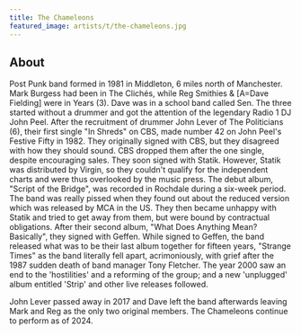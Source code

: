 ```yaml
---
title: The Chameleons
featured_image: artists/t/the-chameleons.jpg
---
```

## About

Post Punk band formed in 1981 in Middleton, 6 miles north of Manchester. Mark Burgess had been in The Clichés, while Reg Smithies & [A=Dave Fielding] were in Years (3). Dave was in a school band called Sen. The three started without a drummer and got the attention of the legendary Radio 1 DJ John Peel. After the recruitment of drummer John Lever of The Politicians (6), their first single "In Shreds" on CBS, made number 42 on John Peel's Festive Fifty in 1982. They originally signed with CBS, but they disagreed with how they should sound. CBS dropped them after the one single, despite encouraging sales. They soon signed with Statik. However, Statik was distributed by Virgin, so they couldn't qualify for the independent charts and were thus overlooked by the music press.
The debut album, "Script of the Bridge", was recorded in Rochdale during a six-week period. The band was really pissed when they found out about the reduced version which was released by MCA in the US. They then became unhappy with Statik and tried to get away from them, but were bound by contractual obligations. After their second album, "What Does Anything Mean? Basically", they signed with Geffen. While signed to Geffen, the band released what was to be their last album together for fifteen years, "Strange Times" as the band literally fell apart, acrimoniously, with grief after the 1987 sudden death of band manager Tony Fletcher.
The year 2000 saw an end to the 'hostilities' and a reforming of the group; and a new 'unplugged' album entitled 'Strip' and other live releases followed.

John Lever passed away in 2017 and Dave left the band afterwards leaving Mark and Reg as the only two original members. The Chameleons continue to perform as of 2024.

